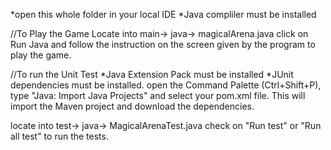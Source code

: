 *open this whole folder in your local IDE
*Java compliler must be installed


//To Play the Game
Locate into main-> java-> magicalArena.java
click on Run Java and follow the instruction on the screen given by the program to play the game.

//To run the Unit Test
*Java Extension Pack must be installed
*JUnit dependencies must be installed. open the Command Palette (Ctrl+Shift+P), type "Java: Import Java Projects" and select your pom.xml file. This will import the Maven project and download the dependencies.

locate into test-> java-> MagicalArenaTest.java
check on "Run test" or "Run all test" to run the tests.

